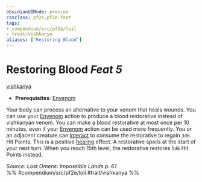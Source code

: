 ```yaml
---
obsidianUIMode: preview
cssclass: pf2e,pf2e-feat
tags:
- compendium/src/pf2e/loil
- trait/vishkanya
aliases: ["Restoring Blood"]
---
```

# Restoring Blood  *Feat 5*  
[vishkanya](/rules/traits/vishkanya-loil.md)  

- **Prerequisites**: [Envenom](/rules/actions/envenom-loil.md)

Your body can process an alternative to your venom that heals wounds. You can use your [Envenom](/rules/actions/envenom-loil.md) action to produce a blood restorative instead of vishkanyan venom. You can make a blood restorative at most once per 10 minutes, even if your [Envenom](/rules/actions/envenom-loil.md) action can be used more frequently. You or an adjacent creature can [Interact](/rules/actions/interact.md) to consume the restorative to regain `3d6` Hit Points. This is a positive [healing](/rules/traits/healing.md) effect. A restorative spoils at the start of your next turn. When you reach 15th level, the restorative restores `5d6` Hit Points instead.

*Source: Lost Omens: Impossible Lands p. 61*  
%% #compendium/src/pf2e/loil #trait/vishkanya %%